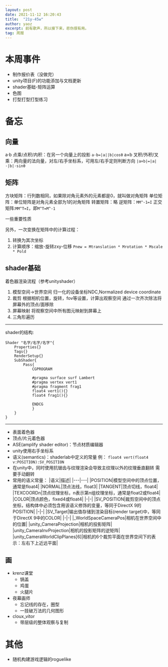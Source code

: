 ```yaml
---
layout: post
date: 2021-11-12 16:20:43
title:  "21y-45w"
author: yaoz
excerpt: 前有歌声，所以接下来，悲伤很有用。
tag: 周报
---
```


# 本周事件

- 制作报价表（没做完）
- unity项目(F)的功能添加与文档更新
- shader基础-矩阵运算
- 色图
- 打型打型打型练习

# 备忘

## 向量

a·b
点乘/点积/内积：在另一个向量上的投影
`a·b=|a||b|cosθ`
a×b
叉积/外积/叉乘：两向量的法向量，对左/右手坐标系，可用左/右手定则判断方向
`|a×b|=|a|·|b|·sinθ`

## 矩阵

方块矩阵：行列数相同，如果除对角元素外的元素都是0，就叫做对角矩阵
单位矩阵：单位矩阵是对角元素全部为1的对角矩阵
转置矩阵：略
逆矩阵：`MM^-1=I`
正交矩阵:`MM^T=I`，即`M^T=M^-1`

一些重要性质

另外，一次变换在矩阵中的计算过程：
1.  转换为其次坐标
2.  计算顺序：缩放-旋转zxy-位移
    `Pnew = Mtranslation * Mrotation * Mscale * Pold`


## shader基础

着色器渲染流程（参考unityshader）
1.  模型空间->世界空间
    归一化的设备坐标NDC,Normalized device coordinate
2.  裁剪
    根据相机位置，旋转，fov等设置，计算出观察空间
    通过一次齐次除法将屏幕外的顶点/面移除
3.  屏幕映射
    将观察空间中所有图元映射到屏幕上
4.  三角形遍历

---

shader的结构:
```
Shader "名字/名字/名字"{
    Properties{}
    Tags{}
    RenderSetup{}
    SubShader{
        Pass{
            CGPROGRAM

            #pragma surface surf Lambert
            #pragma vertex vert1
            #pragma fragment frag1
            float4 vert1(){}
            float4 frag1(){}

            ENDCG
            }
    }
}
```

---

- 表面着色器
- 顶点/片元着色器
- ASE(amplify shader editor)：节点材质编辑器
- unity使用右手坐标系
- 语义(semantics)：shaderlab中定义的常量
  例：
    `float4 vert(float4 v:POSITION):SV_POSITION`
- 在unity中，同时使用抗锯齿与纹理渲染会导致主纹理以外的纹理垂直翻转
  需要手动翻转
- 常用的语义常量：
  |语义|描述|
  |---|---| 
  |POSITION|模型空间中的顶点位置，通常是float4|
  |NORMAL|顶点法线，float3|
  |TANGENT|顶点切线，float4|
  |TEXCOORDn|顶点纹理坐标，n表示第n组纹理坐标，通常是float2或float4|
  |COLOR|顶点颜色，fixed4或float4|
  |\-|\-|
  |SV_POSITION|裁剪空间中的顶点坐标，结构体中必须包含用该语义修饰的变量，等同于DirectX 9的POSITION|
  |\-|\-|
  |SV_Target|输出值存储到渲染目标(render target)中，等同于DirectX 9中的COLOR|
  |\-|\-|
  |_WorldSpaceCameraPos|相机在世界空间中的位置|
  |unity_CameraProjection|相机的投影矩阵|
  |unity_CameraInvProjection|相机的投影矩阵的逆矩阵|
  |unity_CameraWorldClipPlanes[6]|相机的6个裁剪平面在世界空间下的表示：左右下上近远平面|

## 画

- krenz课堂
    - 锅盖
    - 鸡蛋
    - 火腿片
- 夜幕画师
    - 忘记线的存在，圈型
    - 一技破万法的几何图形
- cloux_vitor
    - 带层级的整体观察与复制

# 其他

- 随机构建游戏逻辑的roguelike
